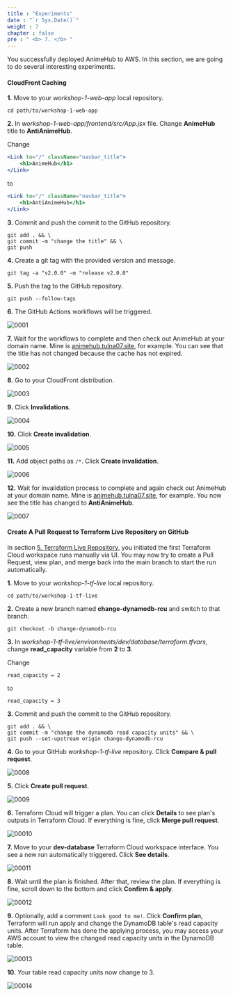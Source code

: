 ```yaml
---
title : "Experiments"
date : "`r Sys.Date()`"
weight : 7
chapter : false
pre : " <b> 7. </b> "
---
```


You successfully deployed AnimeHub to AWS. In this section, we are going to do several interesting experiments.

#### CloudFront Caching

**1.** Move to your *workshop-1-web-app* local repository.

```git
cd path/to/workshop-1-web-app
```

**2.** In *workshop-1-web-app/frontend/src/App.jsx* file. Change **AnimeHub** title to **AntiAnimeHub**.

Change

```jsx
<Link to="/" className="navbar_title">
    <h1>AnimeHub</h1>
</Link>
```

to

```jsx
<Link to="/" className="navbar_title">
    <h1>AntiAnimeHub</h1>
</Link>
```

**3.** Commit and push the commit to the GitHub repository.

```git
git add . && \
git commit -m "change the title" && \
git push
```

**4.** Create a git tag with the provided version and message.

```git
git tag -a "v2.0.0" -m "release v2.0.0"
```

**5.** Push the tag to the GitHub repository.

```git
git push --follow-tags
```

**6.** The GitHub Actions workflows will be triggered.

![0001](/images/7/0001.svg?featherlight=false&width=100pc)

**7.** Wait for the workflows to complete and then check out AnimeHub at your domain name. Mine is [animehub.tulna07.site](https://animehub.tulna07.site/), for example. You can see that the title has not changed because the cache has not expired.

![0002](/images/7/0002.svg?featherlight=false&width=100pc)

**8.** Go to your CloudFront distribution.

![0003](/images/7/0003.svg?featherlight=false&width=100pc)

**9.** Click **Invalidations**.

![0004](/images/7/0004.svg?featherlight=false&width=100pc)

**10.** Click **Create invalidation**.

![0005](/images/7/0005.svg?featherlight=false&width=100pc)

**11.**  Add object paths as `/*`. Click **Create invalidation**.

![0006](/images/7/0006.svg?featherlight=false&width=100pc)

**12.** Wait for invalidation process to complete and again check out AnimeHub at your domain name. Mine is [animehub.tulna07.site](https://animehub.tulna07.site/), for example. You now see the title has changed to **AntiAnimeHub**.

![0007](/images/7/0007.svg?featherlight=false&width=100pc)

#### Create A Pull Request to Terraform Live Repository on GitHub

In section [5. Terraform Live Repository](../5-terraform-live-repository/), you initiated the first Terraform Cloud workspace runs manually via UI. You may now try to create a Pull Request, view plan, and merge back into the main branch to start the run automatically.

**1.** Move to your *workshop-1-tf-live* local repository.

```git
cd path/to/workshop-1-tf-live
```

**2.** Create a new branch named **change-dynamodb-rcu** and switch to that branch.

```git
git checkout -b change-dynamodb-rcu
```

**3.** In *workshop-1-tf-live/environments/dev/database/terraform.tfvars*, change **read_capacity** variable from **2** to **3**.

Change

```git
read_capacity = 2
```

to

```git
read_capacity = 3
```

**3.** Commit and push the commit to the GitHub repository.

```git
git add . && \
git commit -m "change the dynamodb read capacity units" && \
git push --set-upstream origin change-dynamodb-rcu
```

**4.** Go to your GitHub *workshop-1-tf-live* repository. Click **Compare & pull request**.

![0008](/images/7/0008.svg?featherlight=false&width=100pc)

**5.** Click **Create pull request**.

![0009](/images/7/0009.svg?featherlight=false&width=100pc)

**6.** Terraform Cloud will trigger a plan. You can click **Details** to see plan's outputs in Terraform Cloud. If everything is fine, click **Merge pull request**.

![00010](/images/7/00010.svg?featherlight=false&width=100pc)

**7.** Move to your **dev-database** Terraform Cloud workspace interface. You see a new run automatically triggered. Click **See details**.

![00011](/images/7/00011.svg?featherlight=false&width=100pc)

**8.** Wait until the plan is finished. After that, review the plan. If everything is fine, scroll down to the bottom and click **Confirm & apply**.

![00012](/images/7/00012.svg?featherlight=false&width=100pc)

**9.** Optionally, add a comment `Look good to me!`. Click **Confirm plan**, Terraform will run apply and change the DynamoDB table's read capacity units. After Terraform has done the applying process, you may access your AWS account to view the changed read capacity units in the DynamoDB table. 

![00013](/images/7/00013.svg?featherlight=false&width=100pc)

**10.** Your table read capacity units now change to 3.

![00014](/images/7/00014.svg?featherlight=false&width=100pc)